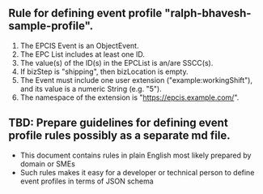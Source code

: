 ## Rule for defining event profile "ralph-bhavesh-sample-profile". 

1. The EPCIS Event is an ObjectEvent.
2. The EPC List includes at least one ID.
3. The value(s) of the ID(s) in the EPCList is an/are SSCC(s).
4. If bizStep is "shipping", then bizLocation is empty.
5. The Event must include one user extension ("example:workingShift"), and its value is a numeric String (e.g. "5").
6. The namespace of the extension is "https://epcis.example.com/".

## TBD: Prepare guidelines for defining event profile rules possibly as a separate md file.

- This document contains rules in plain English most likely prepared by domain or SMEs
- Such rules makes it easy for a developer or technical person to define event profiles in terms of JSON schema
